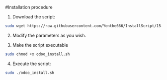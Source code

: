 
#Installation procedure
1. Download the script:
```sh
sudo wget https://raw.githubusercontent.com/Yenthe666/InstallScript/15.0/odoo_install.sh
```
2. Modify the parameters as you wish.

3. Make the script executable
```sh
sudo chmod +x odoo_install.sh
```
4. Execute the script:
```sh
sudo ./odoo_install.sh
```

